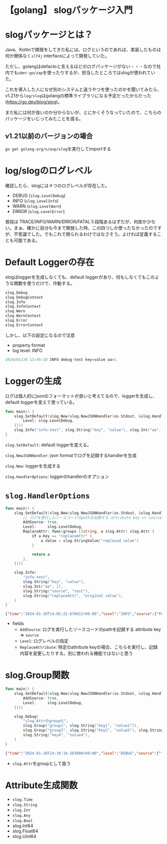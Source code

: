 # 【golang】 slogパッケージ入門

# slogパッケージとは？

Java、Kotlinで開発をしてきた私には、ログというのであれば、実装したものは何か関係なく`slf4j` interfaceによって開発していた。

ただし、golangはdefactoと言えるほどのログパッケージがない・・・なので社内でも`uber-go/zap`を使ったりするが、担当したところではslogが使われていた。

これを導入した人になぜ別のシステムと違うやつを使ったのかを聞いてみたら、v1.21から`log/slog`はgolangの標準ライブラリになる予定だったからだった(https://go.dev/blog/slog)。

まだ私には何が良いのか分からないが、とにかくそうなっていたので、こちらのパッケージをいじってみたことを語る。

## v1.21以前のバージョンの場合

`go get golang.org/x/exp/slog`を実行してimportする

# log/slogのログレベル

確認したら、slogには４つのログレベルが存在した。

- DEBUG (`slog.LevelDebug`)
- INFO (`slog.LevelInfo`)
- WARN (`slog.LevelWarn`)
- ERROR (`slog.LevelError`)

普段は TRACE/INFO/WARN/ERROR/FATAL５段階あるはずだが、何故か少ない。まぁ、確かに自分も今まで開発した時、この四つしか使ったなかったのですが、不思議でした。でもこれで限られるわけではなさそう。よければ定義することも可能である。

# Default Loggerの存在

slogはloggerを生成しなくても、default loggerがあり、何もしなくてもこのような関数を使うだけで、作動する。

```go
slog.Debug
slog.DebugContext
slog.Info
slog.InfoContext
slog.Warn
slog.WarnContext
slog.Error
slog.ErrorContext
```

しかし、以下の設定になるので注意

- property format
- log level: INFO

```go
2024/01/20 13:45:10 INFO debug-test key=value aa=1
```

# Loggerの生成

ログは個人的にjsonのフォーマットが良いと考えてるので、loggerを生成し、default loggerを変えて使っている。

```go
func main() {
	slog.SetDefault(slog.New(slog.NewJSONHandler(os.Stdout, &slog.HandlerOptions{
		Level: slog.LevelDebug,
	})))
	slog.Info("info-test", slog.String("key", "value"), slog.Int("aa", 1))
}
```

`slog.SetDefault`: default loggerを変える。

`slog.NewJSONHandler`: json formatでログを記録するhandlerを生成

`slog.New`: loggerを生成する

`slog.HandlerOptions`:  loggerのhandlerのオプション

# `slog.HandlerOptions`

```go
func main() {
	slog.SetDefault(slog.New(slog.NewJSONHandler(os.Stdout, &slog.HandlerOptions{
		// ログを実行したソースコードのpathを記録する attribute key => source
		AddSource: true,
		Level:     slog.LevelDebug,
		ReplaceAttr: func(groups []string, a slog.Attr) slog.Attr {
			if a.Key == "replaceAttr" {
				a.Value = slog.StringValue("replaced value")
			}

			return a
		},
	})))

	slog.Info(
		"info-test",
		slog.String("key", "value"),
		slog.Int("aa", 1),
		slog.String("source", "test"),
		slog.String("replaceAttr", "original value"),
	)
}
```

```json
{"time":"2024-01-20T14:05:22.676612+09:00","level":"INFO","source":{"function":"main.main","file":"/Users/h.lee/go/testProject/src/25_slog/main.go","line":23},"msg":"info-test","key":"value","aa":1,"source":"test","replaceAttr":"replaced value"}
```

- fields
    - `AddSource`: ログを実行したソースコードのpathを記録する attribute key => `source`
    - `Level`: ログレベルの指定
    - `ReplaceAttribute`: 特定のattribute keyの場合、こちらを実行し、記録内容を変更したりする。別に使われる機能ではないと思う

# slog.Group関数

```go
func main() {
	slog.SetDefault(slog.New(slog.NewJSONHandler(os.Stdout, &slog.HandlerOptions{
		AddSource: true,
		Level:     slog.LevelDebug,
	})))

	slog.Debug(
		"slog.Attrのgroup化",
		slog.Group("group1", slog.String("key1", "value1")),
		slog.Group("group2", slog.String("key2", "value2"), slog.String("key3", "value3")),
		slog.String("key4", "value4"),
	)
}
```

```json
{"time":"2024-01-20T14:10:10.503008+09:00","level":"DEBUG","source":{"function":"main.main","file":"/Users/h.lee/go/testProject/src/25_slog/main.go","line":30},"msg":"slog.Attrのgroup化","group1":{"key1":"value1"},"group2":{"key:"value2","key3":"value3"},"key4":"value4"}
```

- `slog.Attr`をgroupとして扱う

# Attribute生成関数

- `slog.Time`
- `slog.String`
- `slog.Int`
- `slog.Any`
- `slog.Bool`
- slog.Int64
- slog.Float64
- slog.Uint64